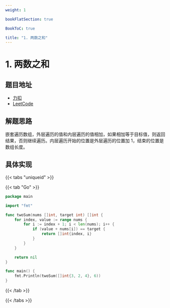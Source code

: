 ```yaml
---
weight: 1

bookFlatSection: true

BookToC: true

title: "1. 两数之和"
---
```


# 1. 两数之和

## 题目地址

+ [力扣](https://leetcode.cn/problems/two-sum/)
+ [LeetCode](https://leetcode.com/problems/two-sum/)

## 解题思路

嵌套遍历数组，外层遍历的值和内层遍历的值相加，如果相加等于目标值，则返回结果，否则继续遍历。内层遍历开始的位置是外层遍历的位置加 1，结束的位置是数组长度。

## 具体实现

{{< tabs "uniqueid" >}}

{{< tab "Go" >}}

```go
package main

import "fmt"

func twoSum(nums []int, target int) []int {
	for index, value := range nums {
		for i := index + 1; i < len(nums); i++ {
			if (value + nums[i]) == target {
				return []int{index, i}
			}
		}
	}

	return nil
}

func main() {
	fmt.Println(twoSum([]int{3, 2, 4}, 6))
}
```

{{< /tab  >}}

{{< /tabs >}}

